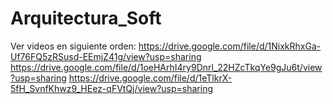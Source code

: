 # Arquitectura_Soft

Ver videos en siguiente orden:
https://drive.google.com/file/d/1NixkRhxGa-Uf76FQ5zRSusd-EEmjZ41g/view?usp=sharing
https://drive.google.com/file/d/1oeHArhI4ry9Dnrl_22HZcTkqYe9gJu6t/view?usp=sharing
https://drive.google.com/file/d/1eTlkrX-5fH_SvnfKhwz9_HEez-qFVtQj/view?usp=sharing

